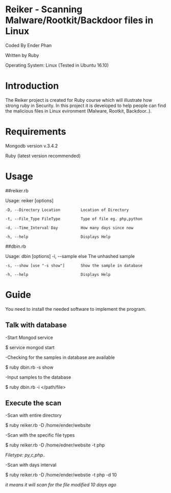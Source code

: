 # Reiker - Scanning Malware/Rootkit/Backdoor files in Linux

Coded By Ender Phan

Written by Ruby

Operating System: Linux (Tested in Ubuntu 16.10)

# Introduction

The Reiker project is created for Ruby course which will illustrate how strong ruby in Security. In this project it is developed to help people can find the malicious files in Linux evironment (Malware, Rootkit, Backdoor..).

# Requirements

Mongodb version v.3.4.2

Ruby (latest version recommended)

# Usage

##reiker.rb

Usage: reiker [options]

    -D, --Directory Location         Location of Directory

    -t, --File_Type FileType         Type of file eg. php,python

    -d, --Time_Interval Day          How many days since now

    -h, --help                       Displays Help

##dbin.rb

Usage: dbin [options]
    -i, --sample else                The unhashed sample

    -s, --show [use "-s show"]       Show the sample in database

    -h, --help                       Displays Help

# Guide

You need to install the needed software to implement the program. 

## Talk with database

-Start Mongod service 

$ service mongod start

-Checking for the samples in database are available

$ ruby dbin.rb -s show

-Input samples to the database

$ ruby dbin.rb -i </path/file>


## Execute the scan

-Scan with entire directory

$ ruby reiker.rb -D /home/ender/website

-Scan with the specific file types

$ ruby reiker.rb -D /home/edner/website -t php 

*Filetype: py,c,php..*

-Scan with days interval

$ ruby reiker.rb -D /home/ender/webstie -t php -d 10

*it means it will scan for the file modified 10 days ago*
 
